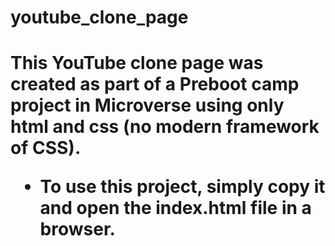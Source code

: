 # youtube_clone_page
<h1><Youtube_clone_page</h1>
<p>
This YouTube clone page was created as part of a Preboot camp project in Microverse using only html and css (no modern framework of CSS).
</p>
<ul>
<li>
To use this project, simply copy it and open the index.html file in a browser.
</li>
</ul>

